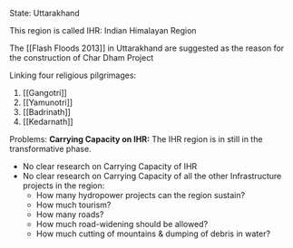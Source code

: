 State: Uttarakhand

This region is called IHR: Indian Himalayan Region

The [[Flash Floods 2013]] in Uttarakhand are suggested as the reason for the construction of Char Dham Project

Linking four religious pilgrimages:
1. [[Gangotri]]
2. [[Yamunotri]]
3. [[Badrinath]]
4. [[Kedarnath]]

Problems:
**Carrying Capacity on IHR:**
The IHR region is in still in the transformative phase.

- No clear research on Carrying Capacity of IHR
- No clear research on Carrying Capacity of all the other Infrastructure projects in the region:
	- How many hydropower projects can the region sustain?
	- How much tourism?
	- How many roads?
	- How much road-widening should be allowed?
	- How much cutting of mountains & dumping of debris in water?

